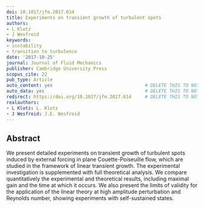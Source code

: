 ```yaml
---
doi: 10.1017/jfm.2017.614
title: Experiments on transient growth of turbulent spots
authors:
- L Klotz
- J Wesfreid
keywords:
- instability
- transition to turbulence
date: '2017-10-25'
journal: Journal of Fluid Mechanics
publisher: Cambridge University Press
scopus_cite: 22
pub_type: Article
auto_content: yes                                  # DELETE THIS TO NOT AUTO GENERATE CONTENT
auto_data: yes                                     # DELETE THIS TO NOT AUTO GENERATE METADATA
redirect: https://doi.org/10.1017/jfm.2017.614     # DELETE THIS TO NOT REDIRECT
realauthors:
- L Klotz: L. Klotz
- J Wesfreid: J.E. Wesfreid
---
```



## Abstract
We present detailed experiments on transient growth of turbulent spots induced by external forcing in plane Couette-Poiseuille flow, which are studied in the framework of linear transient growth. The experimental investigation is supplemented with full theoretical analysis. We compare quantitatively the experimental and theoretical results, including maximal gain and the time at which it occurs. We also present the limits of validity for the application of the linear theory at high amplitude perturbation and Reynolds number, showing experiments with self-sustained states.
